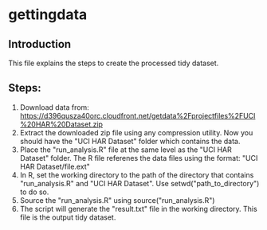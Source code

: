 gettingdata
===========

Introduction
------------
This file explains the steps to create the processed tidy dataset.

Steps:
-----
1. Download data from: https://d396qusza40orc.cloudfront.net/getdata%2Fprojectfiles%2FUCI%20HAR%20Dataset.zip
2. Extract the downloaded zip file using any compression utility. Now you should have the "UCI HAR Dataset" folder which contains the data.
3. Place the "run_analysis.R" file at the same level as the "UCI HAR Dataset" folder. The R file referenes the data files using the format: "UCI HAR Dataset/file.ext"
4. In R, set the working directory to the path of the directory that contains "run_analysis.R" and "UCI HAR Dataset". Use setwd("path_to_directory") to do so.
5. Source the "run_analysis.R" using source("run_analysis.R")
6. The script will generate the "result.txt" file in the working directory. This file is the output tidy dataset.
